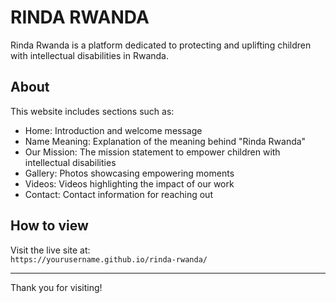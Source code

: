 # RINDA RWANDA

Rinda Rwanda is a platform dedicated to protecting and uplifting children with intellectual disabilities in Rwanda.

## About

This website includes sections such as:

- Home: Introduction and welcome message
- Name Meaning: Explanation of the meaning behind "Rinda Rwanda"
- Our Mission: The mission statement to empower children with intellectual disabilities
- Gallery: Photos showcasing empowering moments
- Videos: Videos highlighting the impact of our work
- Contact: Contact information for reaching out

## How to view

Visit the live site at:  
`https://yourusername.github.io/rinda-rwanda/`

---

Thank you for visiting!
